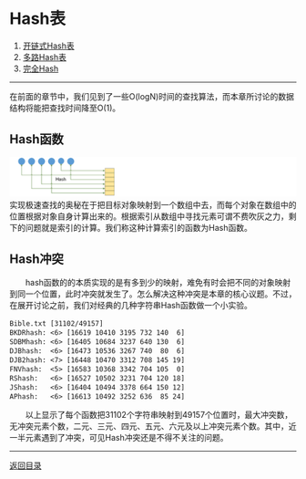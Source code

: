 # Hash表
 1. [开链式Hash表](04-A.md)
 2. [多路Hash表](04-B.md)
 3. [完全Hash](04-C.md)
 
___
在前面的章节中，我们见到了一些O(logN)时间的查找算法，而本章所讨论的数据结构将能把查找时间降至O(1)。

## Hash函数
![](../images/Hash.png)
　　实现极速查找的奥秘在于把目标对象映射到一个数组中去，而每个对象在数组中的位置根据对象自身计算出来的。根据索引从数组中寻找元素可谓不费吹灰之力，剩下的问题就是索引的计算。我们称这种计算索引的函数为Hash函数。

## Hash冲突
　　hash函数的的本质实现的是有多到少的映射，难免有时会把不同的对象映射到同一个位置，此时冲突就发生了。怎么解决这种冲突是本章的核心议题。不过，在展开讨论之前，我们对经典的几种字符串Hash函数做一个小实验。
 
	Bible.txt [31102/49157]
	BKDRhash: <6> [16619 10410 3195 732 140  6]
	SDBMhash: <6> [16405 10684 3237 640 130  6]
	DJBhash:  <6> [16473 10536 3267 740  80  6]
	DJB2hash: <7> [16448 10470 3312 708 145 19]
	FNVhash:  <5> [16583 10368 3342 704 105  0]
	RShash:   <6> [16527 10502 3231 704 120 18]
	JShash:   <6> [16404 10494 3378 664 150 12]
	APhash:   <6> [16613 10492 3252 636  85 24]

　　以上显示了每个函数把31102个字符串映射到49157个位置时，最大冲突数，无冲突元素个数，二元、三元、四元、五元、六元及以上冲突元素个数。其中，近一半元素遇到了冲突，可见Hash冲突还是不得不关注的问题。

---
[返回目录](../index.md)
